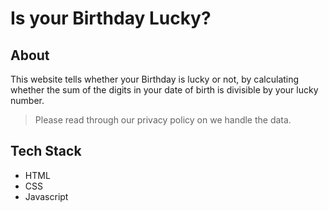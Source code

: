 # Is your Birthday Lucky?
## About
This website tells whether your Birthday is lucky or not, by calculating whether the sum of the digits in your date of birth is divisible by your lucky number.
> Please read through our privacy policy on we handle the data.
## Tech Stack
- HTML
- CSS
- Javascript
